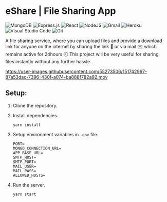 # eShare | File Sharing App

![MongoDB](https://img.shields.io/badge/MongoDB-%234ea94b.svg?style=for-the-badge&logo=mongodb&logoColor=white)
![Express.js](https://img.shields.io/badge/express.js-%23404d59.svg?style=for-the-badge&logo=express&logoColor=%2361DAFB)
![React](https://img.shields.io/badge/react-%2320232a.svg?style=for-the-badge&logo=react&logoColor=%2361DAFB)
![NodeJS](https://img.shields.io/badge/node.js-6DA55F?style=for-the-badge&logo=node.js&logoColor=white)
![Gmail](https://img.shields.io/badge/Gmail-D14836?style=for-the-badge&logo=gmail&logoColor=white)
![Heroku](https://img.shields.io/badge/heroku-%23430098.svg?style=for-the-badge&logo=heroku&logoColor=white)
![Visual Studio Code](https://img.shields.io/badge/Visual%20Studio%20Code-0078d7.svg?style=for-the-badge&logo=visual-studio-code&logoColor=white)
![Git](https://img.shields.io/badge/git-%23F05033.svg?style=for-the-badge&logo=git&logoColor=white)

A file sharing service, where you can upload files and provide a download link for anyone on the internet by sharing the link 🔗 or via mail ✉️ which remains active for 24hours 🕙
This project will be very useful for sharing files instantly without any further hassle.

https://user-images.githubusercontent.com/55273506/151742997-87a53dac-7396-430f-a074-ba888f782a92.mov

## Setup:

1.  Clone the repository.
2.  Install dependencies.

        yarn install

3.  Setup environment variables in `.env` file.

        PORT=
        MONGO_CONNECTION_URL=
        APP_BASE_URL=
        SMTP_HOST=
        SMTP_PORT=
        MAIL_USER=
        MAIL_PASS=
        ALLOWED_HOSTS=

4.  Run the server.

        yarn start
